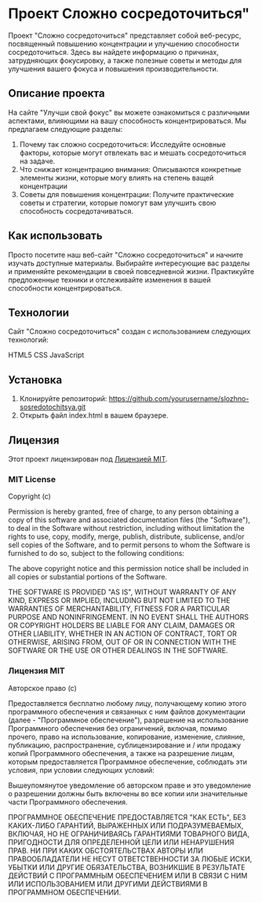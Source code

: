 # Проект Сложно сосредоточиться"

Проект "Сложно сосредоточиться" представляет собой веб-ресурс, посвященный повышению концентрации и улучшению способности сосредоточиться. Здесь вы найдете информацию о причинах, затрудняющих фокусировку, а также полезные советы и методы для улучшения вашего фокуса и повышения производительности.

## Описание проекта
На сайте "Улучши свой фокус" вы можете ознакомиться с различными аспектами, влияющими на вашу способность концентрироваться. Мы предлагаем следующие разделы:

1. Почему так сложно сосредоточиться: Исследуйте основные факторы, которые могут отвлекать вас и мешать сосредоточиться на задаче.
2. Что снижает концентрацию внимания: Описываются конкретные элементы жизни, которые могу влиять на степень ващей концентрации
3. Советы для повышения концентрации: Получите практические советы и стратегии, которые помогут вам улучшить свою способность сосредотачиваться.

## Как использовать
Просто посетите наш веб-сайт "Сложно сосредоточиться" и начните изучать доступные материалы.
Выбирайте интересующие вас разделы и применяйте рекомендации в своей повседневной жизни.
Практикуйте предложенные техники и отслеживайте изменения в вашей способности концентрироваться.

## Технологии
Сайт "Сложно сосредоточиться" создан с использованием следующих технологий:

HTML5
CSS
JavaScript

## Установка

1. Клонируйте репозиторий: https://github.com/yourusername/slozhno-sosredotochitsya.git
2. Открыть файл index.html в вашем браузере.

## Лицензия

Этот проект лицензирован под [Лицензией MIT](LICENSE).

### MIT License

Copyright (c)

Permission is hereby granted, free of charge, to any person obtaining a copy
of this software and associated documentation files (the "Software"), to deal
in the Software without restriction, including without limitation the rights
to use, copy, modify, merge, publish, distribute, sublicense, and/or sell
copies of the Software, and to permit persons to whom the Software is
furnished to do so, subject to the following conditions:

The above copyright notice and this permission notice shall be included in all
copies or substantial portions of the Software.

THE SOFTWARE IS PROVIDED "AS IS", WITHOUT WARRANTY OF ANY KIND, EXPRESS OR
IMPLIED, INCLUDING BUT NOT LIMITED TO THE WARRANTIES OF MERCHANTABILITY,
FITNESS FOR A PARTICULAR PURPOSE AND NONINFRINGEMENT. IN NO EVENT SHALL THE
AUTHORS OR COPYRIGHT HOLDERS BE LIABLE FOR ANY CLAIM, DAMAGES OR OTHER
LIABILITY, WHETHER IN AN ACTION OF CONTRACT, TORT OR OTHERWISE, ARISING FROM,
OUT OF OR IN CONNECTION WITH THE SOFTWARE OR THE USE OR OTHER DEALINGS IN THE
SOFTWARE.

### Лицензия MIT

Авторское право (с)

Предоставляется бесплатно любому лицу, получающему копию этого программного обеспечения и связанных с ним файлов документации (далее - "Программное обеспечение"), разрешение на использование Программного обеспечения без ограничений, включая, помимо прочего, право на использование, копирование, изменение, слияние, публикацию, распространение, сублицензирование и / или продажу копий Программного обеспечения, а также на разрешение лицам, которым предоставляется Программное обеспечение, соблюдать эти условия, при условии следующих условий:

Вышеупомянутое уведомление об авторском праве и это уведомление о разрешении должны быть включены во все копии или значительные части Программного обеспечения.

ПРОГРАММНОЕ ОБЕСПЕЧЕНИЕ ПРЕДОСТАВЛЯЕТСЯ "КАК ЕСТЬ", БЕЗ КАКИХ-ЛИБО ГАРАНТИЙ, ВЫРАЖЕННЫХ ИЛИ ПОДРАЗУМЕВАЕМЫХ, ВКЛЮЧАЯ, НО НЕ ОГРАНИЧИВАЯСЬ ГАРАНТИЯМИ ТОВАРНОГО ВИДА, ПРИГОДНОСТИ ДЛЯ ОПРЕДЕЛЕННОЙ ЦЕЛИ ИЛИ НЕНАРУШЕНИЯ ПРАВ. НИ ПРИ КАКИХ ОБСТОЯТЕЛЬСТВАХ АВТОРЫ ИЛИ ПРАВООБЛАДАТЕЛИ НЕ НЕСУТ ОТВЕТСТВЕННОСТИ ЗА ЛЮБЫЕ ИСКИ, УБЫТКИ ИЛИ ДРУГИЕ ОБЯЗАТЕЛЬСТВА, ВОЗНИКШИЕ В РЕЗУЛЬТАТЕ ДЕЙСТВИЙ С ПРОГРАММНЫМ ОБЕСПЕЧЕНИЕМ ИЛИ В СВЯЗИ С НИМ ИЛИ ИСПОЛЬЗОВАНИЕМ ИЛИ ДРУГИМИ ДЕЙСТВИЯМИ В ПРОГРАММНОМ ОБЕСПЕЧЕНИИ.